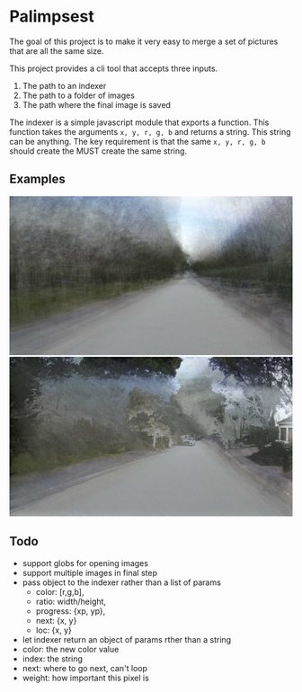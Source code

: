 # Palimpsest

The goal of this project is to make it very easy to merge a set of pictures that are all the same size.

This project provides a cli tool that accepts three inputs.

1. The path to an indexer
2. The path to a folder of images
3. The path where the final image is saved

The indexer is a simple javascript module that exports a function. This function takes the arguments `x, y, r, g, b` and returns a string. This string can be anything. The key requirement is that the same `x, y, r, g, b` should create the MUST create the same string.

## Examples

![](./examples/average.jpg)
![](./examples/water-color.jpg)

## Todo

- support globs for opening images
- support multiple images in final step
- pass object to the indexer rather than a list of params
  - color: [r,g,b],
  - ratio: width/height,
  - progress: {xp, yp},
  - next: {x, y}
  - loc: {x, y}
- let indexer return an object of params rther than a string
 - color: the new color value
 - index: the string
 - next: where to go next, can't loop
 - weight: how important this pixel is

